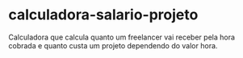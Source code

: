 # calculadora-salario-projeto
Calculadora que calcula quanto um freelancer vai receber pela hora cobrada e quanto custa um projeto dependendo do valor hora.
